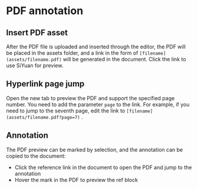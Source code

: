 # PDF annotation

## Insert PDF asset

After the PDF file is uploaded and inserted through the editor, the PDF will be placed in the assets folder, and a link in the form of `[filename](assets/filename.pdf)` will be generated in the document. Click the link to use SiYuan for preview.

## Hyperlink page jump

Open the new tab to preview the PDF and support the specified page number. You need to add the parameter `page` to the link. For example, if you need to jump to the seventh page, edit the link to `[filename](assets/filename.pdf?page=7)` .

## Annotation

The PDF preview can be marked by selection, and the annotation can be copied to the document:

- Click the reference link in the document to open the PDF and jump to the annotation
- Hover the mark in the PDF to preview the ref block
